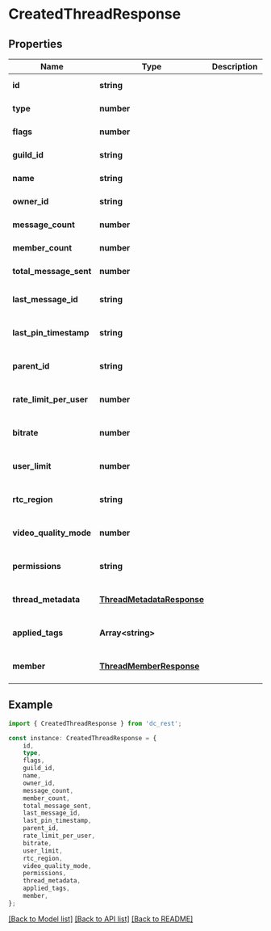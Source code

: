 # CreatedThreadResponse


## Properties

Name | Type | Description | Notes
------------ | ------------- | ------------- | -------------
**id** | **string** |  | [default to undefined]
**type** | **number** |  | [default to undefined]
**flags** | **number** |  | [default to undefined]
**guild_id** | **string** |  | [default to undefined]
**name** | **string** |  | [default to undefined]
**owner_id** | **string** |  | [default to undefined]
**message_count** | **number** |  | [default to undefined]
**member_count** | **number** |  | [default to undefined]
**total_message_sent** | **number** |  | [default to undefined]
**last_message_id** | **string** |  | [optional] [default to undefined]
**last_pin_timestamp** | **string** |  | [optional] [default to undefined]
**parent_id** | **string** |  | [optional] [default to undefined]
**rate_limit_per_user** | **number** |  | [optional] [default to undefined]
**bitrate** | **number** |  | [optional] [default to undefined]
**user_limit** | **number** |  | [optional] [default to undefined]
**rtc_region** | **string** |  | [optional] [default to undefined]
**video_quality_mode** | **number** |  | [optional] [default to undefined]
**permissions** | **string** |  | [optional] [default to undefined]
**thread_metadata** | [**ThreadMetadataResponse**](ThreadMetadataResponse.md) |  | [optional] [default to undefined]
**applied_tags** | **Array&lt;string&gt;** |  | [optional] [default to undefined]
**member** | [**ThreadMemberResponse**](ThreadMemberResponse.md) |  | [optional] [default to undefined]

## Example

```typescript
import { CreatedThreadResponse } from 'dc_rest';

const instance: CreatedThreadResponse = {
    id,
    type,
    flags,
    guild_id,
    name,
    owner_id,
    message_count,
    member_count,
    total_message_sent,
    last_message_id,
    last_pin_timestamp,
    parent_id,
    rate_limit_per_user,
    bitrate,
    user_limit,
    rtc_region,
    video_quality_mode,
    permissions,
    thread_metadata,
    applied_tags,
    member,
};
```

[[Back to Model list]](../README.md#documentation-for-models) [[Back to API list]](../README.md#documentation-for-api-endpoints) [[Back to README]](../README.md)

